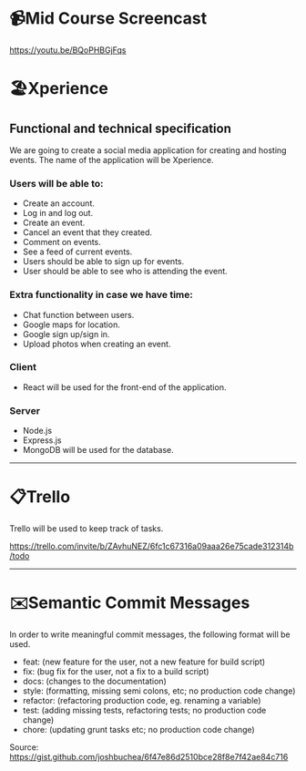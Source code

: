 # 📹Mid Course Screencast
https://youtu.be/BQoPHBGjFqs


# 🏖Xperience

## Functional and technical specification
We are going to create a social media application for creating and hosting events. The name of the application will be Xperience.


### Users will be able to:
- Create an account. 
- Log in and log out.
- Create an event. 
- Cancel an event that they created.
- Comment on events.
- See a feed of current events.
- Users should be able to sign up for events.
- User should be able to see who is attending the event.
 
### Extra functionality in case we have time:
- Chat function between users.
- Google maps for location.
- Google sign up/sign in.
- Upload photos when creating an event.

### Client
- React will be used for the front-end of the application.
### Server
- Node.js 
- Express.js
- MongoDB will be used for the database.

--------------------------------------------------------------------------

# 📋Trello
Trello will be used to keep track of tasks.

https://trello.com/invite/b/ZAvhuNEZ/6fc1c67316a09aaa26e75cade312314b/todo
 

--------------------------------------------------------------------------

# ✉️Semantic Commit Messages
In order to write meaningful commit messages, the following format will be used.

- feat: (new feature for the user, not a new feature for build script)
- fix: (bug fix for the user, not a fix to a build script)
- docs: (changes to the documentation)
- style: (formatting, missing semi colons, etc; no production code change)
- refactor: (refactoring production code, eg. renaming a variable)
- test: (adding missing tests, refactoring tests; no production code change)
- chore: (updating grunt tasks etc; no production code change)


Source: https://gist.github.com/joshbuchea/6f47e86d2510bce28f8e7f42ae84c716
 
